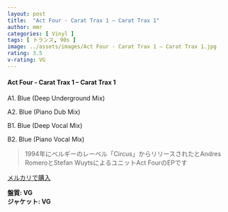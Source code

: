 ```yaml
---
layout: post
title:  "Act Four - Carat Trax 1 – Carat Trax 1"
author: mmr
categories: [ Vinyl ]
tags: [ トランス, 90s ]
image: ../assets/images/Act Four - Carat Trax 1 – Carat Trax 1.jpg
rating: 3.5
v-rating: VG
---
```


#### Act Four - Carat Trax 1 – Carat Trax 1

A1. Blue (Deep Underground Mix)

A2. Blue (Piano Dub Mix)

B1. Blue (Deep Vocal Mix)

B2. Blue (Piano Vocal Mix)

> 1994年にベルギーのレーベル「Circus」からリリースされたとAndres RomeroとStefan WuytsによるユニットAct FourのEPです


[メルカリで購入](https://jp.mercari.com/item/m76260753119)

<div class="mt-4 mb-4 d-flex align-items-center">
<strong class="mr-1">盤質: VG</strong>
</div>
<div class="mt-4 mb-4 d-flex align-items-center">
<strong class="mr-1">ジャケット: VG</strong>
</div>
